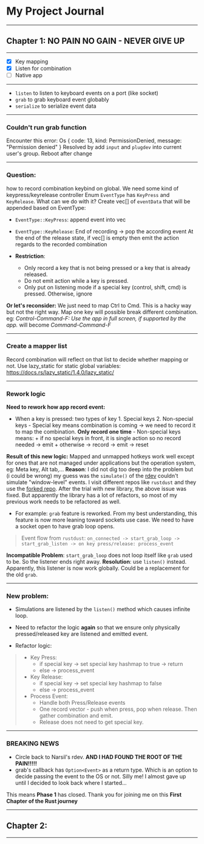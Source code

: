# My Project Journal

---

## Chapter 1: NO PAIN NO GAIN - NEVER GIVE UP

---

- [x] Key mapping
- [x] Listen for combination
- [ ] Native app

---

- `listen` to listen to keyboard events on a port (like socket)
- `grab` to grab keyboard event globably
- `serialize` to serialize event data

---

### Couldn't run grab function

Encounter this error: Os { code: 13, kind: PermissionDenied, message: "Permission denied" }
Resolved by add `input` and `plugdev` into current user's group. Reboot after change

---

### Question: 
how to record combination keybind on global. We need some kind of keypress/keyrelease controller
Enum `EventType` has `KeyPress` and `KeyRelease`. What can we do with it?
Create vec[] of `eventData` that will be appended based on EventType:

- `EventType::KeyPress`: append event into vec
- `EventType::KeyRelease`: End of recording -> pop the according event
At the end of the release state, if vec[] is empty then emit the action regards to the recorded combination

- **Restriction**:
  - Only record a key that is not being pressed or a key that is already released.
  - Do not emit action while a key is pressed.
  - Only put on listening mode if a special key (control, shift, cmd) is pressed. Otherwise, ignore

**Or let's reconsider:**
We just need to map Ctrl to Cmd. This is a hacky way but not the right way. Map one key will possible break different combination. eg: _Control-Command-F: Use the app in full screen, if supported by the app._ will become _Command-Command-F_

---

### Create a mapper list

Record combination will reflect on that list to decide whether mapping or not.
Use lazy_static for static global variables: <https://docs.rs/lazy_static/1.4.0/lazy_static/>

---

### Rework logic

**Need to rework how app record event:**

- When a key is pressed: two types of key
      1. Special keys
      2. Non-special keys
      - Special key means combination is coming -> we need to record it to map the combination. **Only record one time**
      - Non-special keys means:
          + if no special keys in front, it is single action so no record needed -> emit
          + otherwise -> record -> emit -> reset

**Result of this new logic:** Mapped and unmapped hotkeys work well except for ones that are not managed under applications but the operation system, eg: Meta key, Alt tab,...
**Reason**: I did not dig too deep into the problem but (i could be wrong) my guess was the `simulate()` of the [rdev](https://github.com/Narsil/rdev) couldn't simulate "window-level" events. I visit different repos like `rustdust` and they use the [forked repo](https://github.com/fufesou/rdev). After the trial with new library, the above issue was fixed. But apparently the library has a lot of refactors, so most of my previous work needs to be refactored as well.

- For example: `grab` feature is reworked. From my best understanding, this feature is now more leaning toward sockets use case. We need to have a socket open to have grab loop opens.

> Event flow from `rustdust`: `on_connected -> start_grab_loop -> start_grab_listen -> on key press/release: process_event`

**Incompatible Problem**: `start_grab_loop` does not loop itself like `grab` used to be. So the listener ends right away.
**Resolution**: use `listen()` instead. Apparently, this listener is now work globally. Could be a replacement for the old `grab`.

---

### New problem:

- Simulations are listened by the `listen()` method which causes infinite loop.
- Need to refactor the logic **again** so that we ensure only physically pressed/released key are listened and emitted event.

- Refactor logic:

> - Key Press:
>   - if special key -> set special key hashmap to true -> return
>   - else -> process_event
> - Key Release:
>   - if special key -> set special key hashmap to false
>   - else -> process_event
> - Process Event:
>   - Handle both Press/Release events
>   - One record vector - push when press, pop when release. Then gather combination and emit.
>   - Release does not need to get special key.

---

### BREAKING NEWS

- Circle back to Narsil's rdev. **AND I HAD FOUND THE ROOT OF THE PAIN!!!!!**
- grab's callback has `Option<Event>` as a return type. Which is an option to decide passing the event to the OS or not. Silly me! I almost gave up until I decided to look back where I started...

This means **Phase 1** has closed. Thank you for joining me on this **First Chapter of the Rust journey**

---

## Chapter 2:

---

